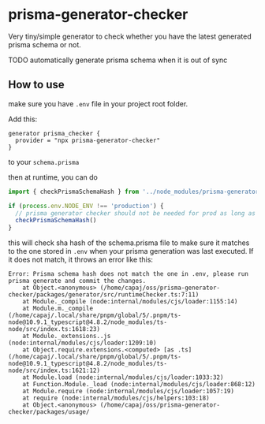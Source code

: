 # prisma-generator-checker

Very tiny/simple generator to check whether you have the latest generated prisma schema or not.

TODO automatically generate prisma schema when it is out of sync

## How to use

make sure you have `.env` file in your project root folder.

Add this:

```prisma
generator prisma_checker {
  provider = "npx prisma-generator-checker"
}
```

to your `schema.prisma`

then at runtime, you can do

```ts
import { checkPrismaSchemaHash } from '../node_modules/prisma-generator-checker/dist/checkPrismaSchemaHash'

if (process.env.NODE_ENV !== 'production') {
  // prisma generator checker should not be needed for prod as long as you trust your CI to generate the prisma client correctly
  checkPrismaSchemaHash()
}
```

this will check sha hash of the schema.prisma file to make sure it matches to the one stored in `.env` when your prisma generation was last executed. If it does not match, it throws an error like this:

```
Error: Prisma schema hash does not match the one in .env, please run prisma generate and commit the changes.
    at Object.<anonymous> (/home/capaj/oss/prisma-generator-checker/packages/generator/src/runtimeChecker.ts:7:11)
    at Module._compile (node:internal/modules/cjs/loader:1155:14)
    at Module.m._compile (/home/capaj/.local/share/pnpm/global/5/.pnpm/ts-node@10.9.1_typescript@4.8.2/node_modules/ts-node/src/index.ts:1618:23)
    at Module._extensions..js (node:internal/modules/cjs/loader:1209:10)
    at Object.require.extensions.<computed> [as .ts] (/home/capaj/.local/share/pnpm/global/5/.pnpm/ts-node@10.9.1_typescript@4.8.2/node_modules/ts-node/src/index.ts:1621:12)
    at Module.load (node:internal/modules/cjs/loader:1033:32)
    at Function.Module._load (node:internal/modules/cjs/loader:868:12)
    at Module.require (node:internal/modules/cjs/loader:1057:19)
    at require (node:internal/modules/cjs/helpers:103:18)
    at Object.<anonymous> (/home/capaj/oss/prisma-generator-checker/packages/usage/
```
